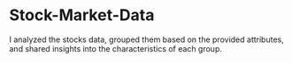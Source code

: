 # Stock-Market-Data
I analyzed the stocks data, grouped them based on the provided attributes, and shared insights into the characteristics of each group.

